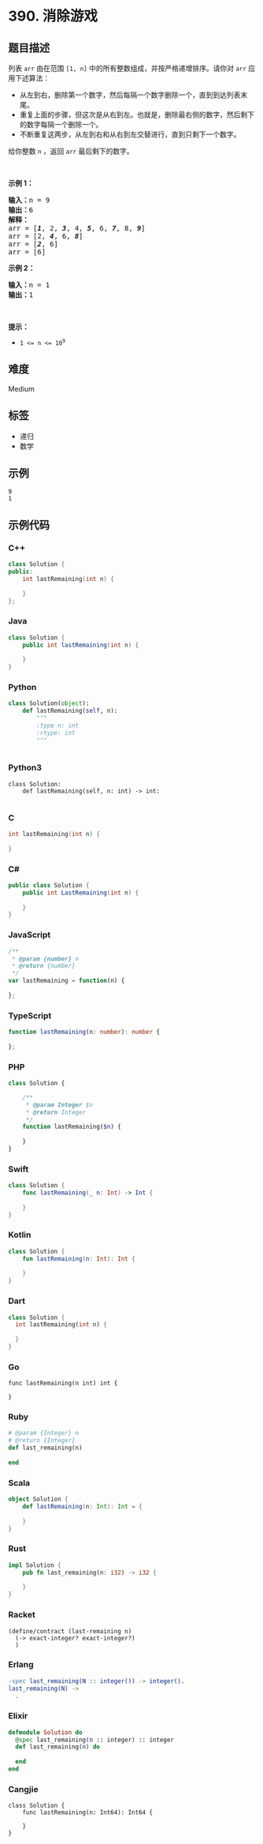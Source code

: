 # 390. 消除游戏

## 题目描述

<p>列表 <code>arr</code> 由在范围 <code>[1, n]</code> 中的所有整数组成，并按严格递增排序。请你对 <code>arr</code> 应用下述算法：</p>

<div class="original__bRMd">
<div>
<ul>
	<li>从左到右，删除第一个数字，然后每隔一个数字删除一个，直到到达列表末尾。</li>
	<li>重复上面的步骤，但这次是从右到左。也就是，删除最右侧的数字，然后剩下的数字每隔一个删除一个。</li>
	<li>不断重复这两步，从左到右和从右到左交替进行，直到只剩下一个数字。</li>
</ul>

<p>给你整数 <code>n</code> ，返回 <code>arr</code> 最后剩下的数字。</p>

<p>&nbsp;</p>

<p><strong>示例 1：</strong></p>

<pre>
<strong>输入：</strong>n = 9
<strong>输出：</strong>6
<strong>解释：</strong>
arr = [<strong><em>1</em></strong>, 2, <em><strong>3</strong></em>, 4, <em><strong>5</strong></em>, 6, <em><strong>7</strong></em>, 8, <em><strong>9</strong></em>]
arr = [2, <em><strong>4</strong></em>, 6, <em><strong>8</strong></em>]
arr = [<em><strong>2</strong></em>, 6]
arr = [6]
</pre>

<p><strong>示例 2：</strong></p>

<pre>
<strong>输入：</strong>n = 1
<strong>输出：</strong>1
</pre>

<p>&nbsp;</p>

<p><strong>提示：</strong></p>

<ul>
	<li><code>1 &lt;= n &lt;= 10<sup>9</sup></code></li>
</ul>
</div>
</div>


## 难度

Medium

## 标签

- 递归
- 数学

## 示例

```
9
1
```

## 示例代码

### C++

```cpp
class Solution {
public:
    int lastRemaining(int n) {
        
    }
};
```

### Java

```java
class Solution {
    public int lastRemaining(int n) {
        
    }
}
```

### Python

```python
class Solution(object):
    def lastRemaining(self, n):
        """
        :type n: int
        :rtype: int
        """
        
```

### Python3

```python3
class Solution:
    def lastRemaining(self, n: int) -> int:
        
```

### C

```c
int lastRemaining(int n) {
    
}
```

### C#

```csharp
public class Solution {
    public int LastRemaining(int n) {
        
    }
}
```

### JavaScript

```javascript
/**
 * @param {number} n
 * @return {number}
 */
var lastRemaining = function(n) {
    
};
```

### TypeScript

```typescript
function lastRemaining(n: number): number {
    
};
```

### PHP

```php
class Solution {

    /**
     * @param Integer $n
     * @return Integer
     */
    function lastRemaining($n) {
        
    }
}
```

### Swift

```swift
class Solution {
    func lastRemaining(_ n: Int) -> Int {
        
    }
}
```

### Kotlin

```kotlin
class Solution {
    fun lastRemaining(n: Int): Int {
        
    }
}
```

### Dart

```dart
class Solution {
  int lastRemaining(int n) {
    
  }
}
```

### Go

```golang
func lastRemaining(n int) int {
    
}
```

### Ruby

```ruby
# @param {Integer} n
# @return {Integer}
def last_remaining(n)
    
end
```

### Scala

```scala
object Solution {
    def lastRemaining(n: Int): Int = {
        
    }
}
```

### Rust

```rust
impl Solution {
    pub fn last_remaining(n: i32) -> i32 {
        
    }
}
```

### Racket

```racket
(define/contract (last-remaining n)
  (-> exact-integer? exact-integer?)
  )
```

### Erlang

```erlang
-spec last_remaining(N :: integer()) -> integer().
last_remaining(N) ->
  .
```

### Elixir

```elixir
defmodule Solution do
  @spec last_remaining(n :: integer) :: integer
  def last_remaining(n) do
    
  end
end
```

### Cangjie

```cangjie
class Solution {
    func lastRemaining(n: Int64): Int64 {

    }
}
```

